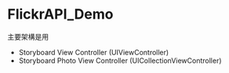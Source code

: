 # FlickrAPI_Demo

主要架構是用

- Storyboard View Controller (UIViewController)
- Storyboard Photo View Controller  (UICollectionViewController)


